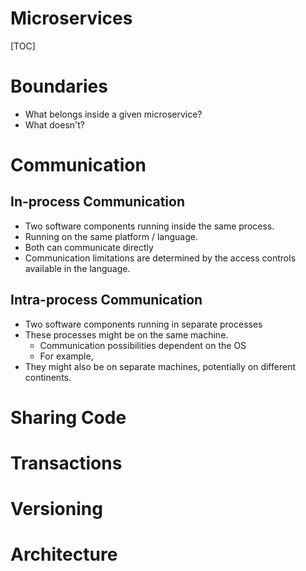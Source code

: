 # Microservices

[TOC]

# Boundaries

- What belongs inside a given microservice?
- What doesn't?

# Communication

## In-process Communication

- Two software components running inside the same process.
- Running on the same platform / language.
- Both can communicate directly
- Communication limitations are determined by the access controls available in the language.

## Intra-process Communication

- Two software components running in separate processes
- These processes might be on the same machine.
  - Communication possibilities dependent on the OS
  - For example, 
- They might also be on separate machines, potentially on different continents.

# Sharing Code

# Transactions

# Versioning

# Architecture

